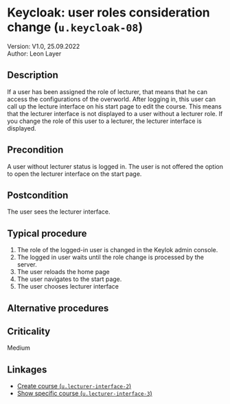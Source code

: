 # Keycloak: user roles consideration change (`u.keycloak-08`)


Version: V1.0, 25.09.2022 \
Author: Leon Layer

## Description

If a user has been assigned the role of lecturer, that means that he can access the configurations of the overworld. After logging in, this user can call up the lecture interface on his start page to edit the course. This means that the lecturer interface is not displayed to a user without a lecturer role. If you change the role of this user to a lecturer, the lecturer interface is displayed.

## Precondition

A user without lecturer status is logged in. The user is not offered the option to open the lecturer interface on the start page.

## Postcondition

The user sees the lecturer interface.

## Typical procedure

1. The role of the logged-in user is changed in the Keylok admin console.
2. The logged in user waits until the role change is processed by the server.
3. The user reloads the home page
4. The user navigates to the start page.
5. The user chooses lecturer interface

## Alternative procedures


## Criticality

Medium

## Linkages

- [Create course (`u.lecturer-interface-2`)](u-lecturer-interface-02-create-course.md)
- [Show specific course (`u.lecturer-interface-3`)](u-lecturer-interface-03-show-specific-course.md)
